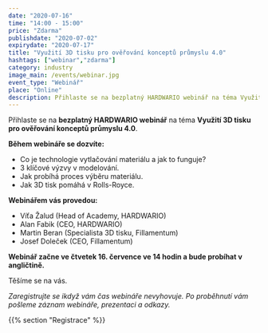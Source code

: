 ```yaml
---
date: "2020-07-16"
time: "14:00 - 15:00"
price: "Zdarma"
publishdate: "2020-07-02"
expirydate: "2020-07-17"
title: "Využití 3D tisku pro ověřování konceptů průmyslu 4.0"
hashtags: ["webinar","zdarma"]
category: industry
image_main: /events/webinar.jpg
event_type: "Webinář"
place: "Online"
description: Přihlaste se na bezplatný HARDWARIO webinář na téma Využití 3D tisku pro ověřování konceptů průmyslu 4.0.
---
```


Přihlaste se na **bezplatný HARDWARIO webinář** na téma **Využití 3D tisku pro ověřování konceptů průmyslu 4.0**.

**Během webináře se dozvíte:**

<ul class = "font-list">
<li>Co je technologie vytlačování materiálu a jak to funguje?</li>
<li>3 klíčové výzvy v modelování.</li>
<li>Jak probíhá proces výběru materiálu.</li>
<li>Jak 3D tisk pomáhá v Rolls-Royce.</li>
</ul>

**Webinářem vás provedou:**

<ul class = "font-list">
<li>Víťa Žalud (Head of Academy, HARDWARIO)</li>
<li>Alan Fabik (CEO, HARDWARIO)</li>
<li>Martin Beran (Specialista 3D tisku, Fillamentum)</li>
<li>Josef Doleček (CEO, Fillamentum)</li>
</ul>

**Webinář začne ve čtvetek 16. července ve 14 hodin a bude probíhat v angličtině.**

Těšíme se na vás.

_Zaregistrujte se ikdyž vám čas webináře nevyhovuje. Po proběhnutí vám pošleme záznam webináře, prezentaci a odkazy._

{{% section "Registrace" %}}

<script charset="utf-8" type="text/javascript" src="//js.hsforms.net/forms/shell.js"></script>
<script>
jQuery(window).scroll(function() {
if (!jQuery('.hbspt-form').length) {
hbspt.forms.create({
    portalId: "5453210",
    formId: "432c7684-bc02-474f-8530-670f6dba6da9"
});
}
});
</script>
